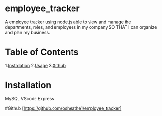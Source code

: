 # employee_tracker
A employee tracker using node.js able to view and manage the departments, roles, and employees in my company SO THAT I can organize and plan my business.

# Table of Contents
1.[Installation](#installation)
2.[Usage](#usage)
3.[Github](#github)

# Installation
MySQL
VScode
Express

#Github
[https://github.com/osheathe1/employee_tracker]
